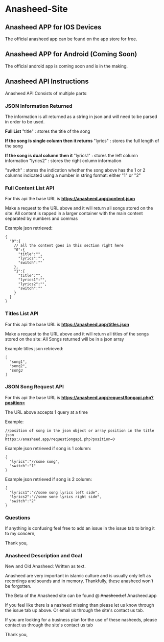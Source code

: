 # Anasheed-Site

## Anasheed APP for IOS Devices
The official anasheed app can be found on the app store for free.

## Anasheed APP for Android (Coming Soon)
The official android app is coming soon and is in the making.

## Anasheed API Instructions
Anasheed API Consists of multiple parts:

### JSON Information Returned
The information is all returned as a string in json and will need to be parsed in order to be used.

**Full List**
"title" : stores the title of the song

**If the song is single column then it returns**
"lyrics" : stores the full length of the song

**If the song is dual column then it**
"lyrics1" : stores the left column information
"lyrics2" : stores the right column information

"switch" : stores the indication whether the song above has the 1 or 2 columns indicated using a number in string format:
either "1" or "2"

### Full Content List API
For this api the base URL is **https://anasheed.app/content.json**

Make a request to the URL above and it will return all songs stored on the site:
All content is rapped in a larger container with the main content separated by numbers and commas

Example json retrieved:
```
{
  "0":{
    // all the content goes in this section right here
    "0":{
      "title":"",
      "lyrics":"",
      "switch":""
    },
    "1":{
      "title":"",
      "lyrics1":"",
      "lyrics2":"",
      "switch":""
    }
  }
}
```


### Titles List API
For this api the base URL is **https://anasheed.app/titles.json**

Make a request to the URL above and it will return all titles of the songs stored on the site:
All Songs returned will be in a json array

Example titles json retrieved:
```
[
  "song1",
  "song2",
  "song3
]
```


### JSON Song Request API
For this api the base URL is **https://anasheed.app/requestSongapi.php?position=**

The URL above accepts 1 query at a time

Example:
```
//position of song in the json object or array position in the title json
https://anasheed.app/requestSongapi.php?position=0
```

Example json retrieved if song is 1 column:
```
{
  "lyrics":"//some song",
  "switch":"1"
}
```


Example json retrieved if song is 2 column:
```
{
  "lyrics1":"//some song lyrics left side",
  "lyrics2":"//some sone lyrics right side",
  "switch":"2"
}
```

### Questions
If anything is confusing feel free to add an issue in the issue tab to bring it to my concern,

Thank you,

### Anasheed Description and Goal
New and Old Anasheed: Written as text.

Anasheed are very important in islamic culture and is usually only left as recordings and sounds and in memory.
Thankfully, these anasheed won't be forgotten.

The Beta of the Anasheed site can be found @ ~~Anasheed.cf~~ Anasheed.app

If you feel like there is a nasheed missing than please let us know through the issue tab up above.
Or email us through the site's contact us tab.

If you are looking for a business plan for the use of these nasheeds, please contact us through the site's contact us tab

Thank you,
